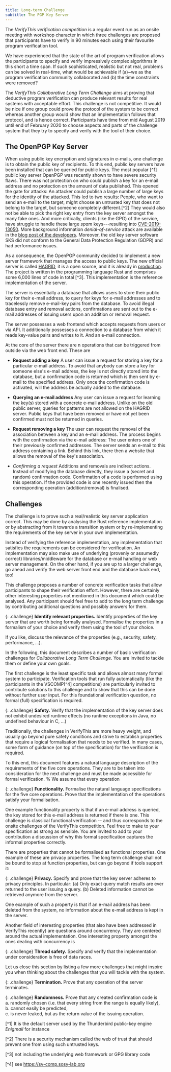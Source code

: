 ```yaml
---
title: Long-term Challenge
subtitle: The PGP Key Server
---
```


The *VerifyThis verification competition* is a regular event run as an
onsite meeting with workshop character in which three challenges are
proposed that participants have to verify in 90 minutes each using
their favourite program verification tool.

We have experienced that the state of the art of program verification
allows the participants to specify and verify impressively complex
algorithms in this short a time span. If such sophisticated, realistic
but not real, problems can be solved in real-time, what would be
achievable if (a)~we as the program verification community
collaborated and (b) the time constraints were removed?

The *VerifyThis Collaborative Long Term Challenge* aims at proving that
deductive program verification can produce relevant results for real systems
with acceptable effort. This challenge is not competitive. It would be nice if
one group could prove the protocol of the system to be correct whereas another
group would show that an implementation follows that protocol, and is hence
correct. Participants have time from mid August 2019 until end of February 2020
to choose aspects and parts of the challenge system that they try to specify and
verify with the tool of their choice.

## The OpenPGP Key Server

When using public key encryption and signatures in e-mails, one challenge is to
obtain the public key of recipients. To this end, public key servers have been
installed that can be queried for public keys. The most popular [^1] public key
server OpenPGP was recently shown to have severe security flaws. There was not
protection on who could publish a key for an e-mail address and no protection on
the amount of data published. This opened the gate for attacks: An attacker
could publish a large number of large keys for the identity of the attacked.
This led to two results: People, who want to send an e-mail to the target, might
choose an untrusted key that does not belong to the target, but someone
completely different.[^2] They would also not be able to pick the right key
entry from the key server amongst the many fake ones. And more critically,
clients (like the GPG) of the service, have struggle to handle these large
*spam* keys---resulting into
[CVE-2019-13050](https://access.redhat.com/articles/4264021). More background
information *denial-of-service* attack are available in the [blog post of the
developers](https://sequoia-pgp.org/blog/2019/06/14/20190614-hagrid/). Moreover,
the old key server software SKS did not conform to the General Data Protection
Regulation (GDPR) and had performance issues.

As a consequence, the OpenPGP community decided to implement a new server
framework that manages the access to public keys. The new official server is
called [HAGRID](https://gitlab.com/hagrid-keyserver/hagrid), it is a open
source, and it is already in [production](https://keys.openpgp.org). The project
is written in the programming language Rust and comprises some 6,000 lines of
code in total [^3]. This implementation is the reference implementation of the
server.

The server is essentially a database that allows users to store their public key
for their e-mail address, to query for keys for e-mail addresses and to
tracelessly remove e-mail-key pairs from the database. To avoid illegal database
entry and removal actions, confirmations are sent out to the e-mail addresses of
issuing users upon an addition or removal request.

The server possesses a web frontend which accepts requests from users or via
API. It additionally possesses a connection to a database from which it reads
key-value pairs and writes to it. And an e-mail connection.

At the core of the server there are n operations that can be triggered
from outside via the web front end. These are

* **Request adding a key** A user can issue a request for storing a key for
  a particular e-mail address. To avoid that anybody can store a key for someone
  else's e-mail address, the key is not directly stored into the database, but
  a confirmation code is returned which is then sent by e-mail to the specified
  address. Only once the confirmation code is activated, will the address be
  actually added to the database.

* **Querying an e-mail address** Any user can issue a request for learning the
  key(s) stored with a concrete e-mail address. Unlike on the old public server,
  queries for patterns are not allowed on the HAGRID server. Public keys that
  have been removed or have not yet been confirmed must not be returned in
  queries.

* **Request removing a key** The user can request the removal of the association
  between a key and an e-mail address. The process begins with the confirmation
  via the e-mail address: The user enters one of their previously confirmed
  addresses. The server sends an e-mail to this address containing a link.
  Behind this link, there then a website that allows the removal of the key's
  association.

* *Confirming a request* Additions and removals are indirect actions. Instead of
  modifying the database directly, they issue a (secret and random) confirmation
  code. Confirmation of a code is performed using this operation. If the
  provided code is one recently issued then the corresponding operation
  (addition/removal) is finalised.

## Challenges

The challenge is to prove such a real/realistic key server application correct.
This may be done by analysing the Rust reference implementation or by
abstracting from it towards a transition system or by re-implementing the
requirements of the key server in your own implementation.

Instead of verifying the reference implementation, any implementation that
satisfies the requirements can be considered for verification. An implementation
may also make use of underlying (provenly or assumedly correct)
libraries/middleware for the database or e-mail handling or web server
management. On the other hand, if you are up to a larger challenge, go ahead and
verify the web server front end and the database back end, too!

This challenge proposes a number of concrete verification tasks that allow
participants to shape their verification effort. However, there are certainly
other interesting properties not mentioned in this document which could be
analysed. Any participant should feel free to add to the long term challenge by
contributing additional questions and possibly answers for them.

{: .challenge}
**Identify relevant properties.**
Identify properties of the key server that are worth being formally
analysed. Formalise the properties in a formalism of your choice and
verify them using the tool of your choice.

If you like, discuss the relevance of the properties (e.g.,
security, safety, performance, ...).

In the following, this document describes a number of basic verification
challenges for *Collaborative Long Term Challenge*. You are invited to
tackle them or define your own goals.

The first challenge is the least specific task and allows almost many formal
system to participate. Verification tools that run fully automatically (like the
participants in the VSCOMP[^4] competitions) are particularly invited to
contribute solutions to this challenge and to show that this can be done without
further user input. For this foundational verification question, no formal
(full) specification is required.

{: .challenge}
**Safety.**
Verify that the implementation of the key server does not exhibit undesired
runtime effects (no runtime exceptions in Java, no undefined behaviour in C,
...)

Traditionally, the challenges in VerifyThis are more heavy weight, and usually
go beyond pure safety conditions and strive to establish properties that require
a logical formalisation that needs to be verified. In many cases, some form of
guidance (on top of the specification) for the verification is required.

To this end, this document features a natural language description of
the requirements of the five core operations.
They are to be taken into consideration for the next challenge and
must be made accessible for formal verification.
%
We assume that every operation 

{: .challenge}
**Functionality.**
Formalise the natural language specifications for the five core operations.
Prove that the implementation of the operations satisfy your
formalisation.

One example functionality property is that if an e-mail address is queried, the
key stored for this e-mail address is returned if there is one. This challenge
is classical functional verification -- and thus corresponds to the onsite
challenges of the VerifyThis competition. Feel free to make to your
specification as strong as sensible. You are invited to add to your contribution
a discussion of why this formal specification captures the informal properties
correctly.

There are properties that cannot be formalised as functional properties. One
example of these are privacy properties. The long term challenge shall not be
bound to stop at function properties, but can go beyond if tools support it:

{: .challenge}
**Privacy.**
Specify and prove that the key server adheres to privacy
principles. In particular: (a) Only exact query match results are
ever returned to the user issuing a query. (b) Deleted information
cannot be retrieved anymore from the server.

One example of such a property is that if an e-mail address has been
deleted from the system, no information about the e-mail address is
kept in the server.

Another field of interesting properties (that also have been addressed
in VerifyThis recently) are questions around concurrency. They are
centered around the actual implementation. One interesting property
amongst the ones dealing with concurrency is

{: .challenge}
**Thread safety.**
Specify and verify that the implementation under consideration is
free of data races.


Let us close this section by listing a few more challenges that might inspire
you when thinking about the challenges that you will tackle with the system.

{: .challenge}
**Termination.**
Prove that any operation of the server terminates.

{: .challenge}
**Randomness.**
Prove that any created confirmation code is<br>
 a. randomly chosen (i.e. that every string from the range is equally likely),<br>
 b. cannot easily be predicted,<br>
 c. is never leaked, but as the return value of the issuing operation.


[^1] It is the default server used by the Thunderbird public-key engine
*Enigmail* for instance

[^2] There is a security mechanism called the web of trust that should prevent
one from using such untrusted keys.

[^3] not including the underlying web framework or GPG library code

[^4] see https://sv-comp.sosy-lab.org
